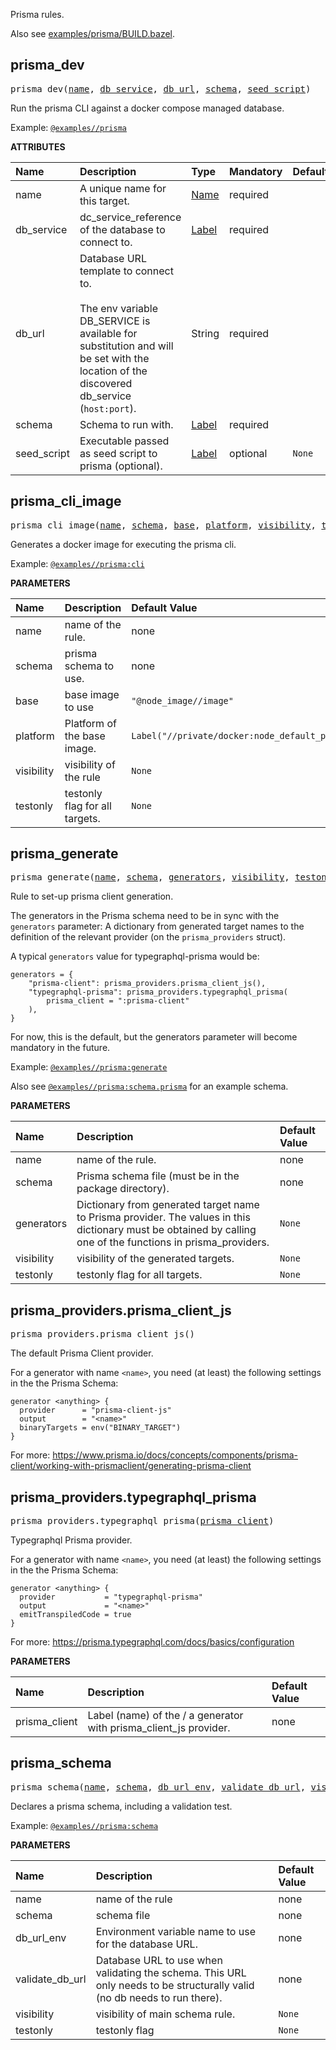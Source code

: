<!-- Generated with Stardoc: http://skydoc.bazel.build -->

Prisma rules.

Also see [examples/prisma/BUILD.bazel](../../examples/prisma/BUILD.bazel).

<a id="prisma_dev"></a>

## prisma_dev

<pre>
prisma_dev(<a href="#prisma_dev-name">name</a>, <a href="#prisma_dev-db_service">db_service</a>, <a href="#prisma_dev-db_url">db_url</a>, <a href="#prisma_dev-schema">schema</a>, <a href="#prisma_dev-seed_script">seed_script</a>)
</pre>

Run the prisma CLI against a docker compose managed database.

Example: [`@examples//prisma`](../../examples/prisma/BUILD.bazel#:~:text=name%20%3D%20%22prisma%22%2C)

**ATTRIBUTES**


| Name  | Description | Type | Mandatory | Default |
| :------------- | :------------- | :------------- | :------------- | :------------- |
| <a id="prisma_dev-name"></a>name |  A unique name for this target.   | <a href="https://bazel.build/concepts/labels#target-names">Name</a> | required |  |
| <a id="prisma_dev-db_service"></a>db_service |  dc_service_reference of the database to connect to.   | <a href="https://bazel.build/concepts/labels">Label</a> | required |  |
| <a id="prisma_dev-db_url"></a>db_url |  Database URL template to connect to.<br><br>The env variable DB_SERVICE is available for substitution and will be set with the location of the discovered db_service (`host:port`).   | String | required |  |
| <a id="prisma_dev-schema"></a>schema |  Schema to run with.   | <a href="https://bazel.build/concepts/labels">Label</a> | required |  |
| <a id="prisma_dev-seed_script"></a>seed_script |  Executable passed as seed script to prisma (optional).   | <a href="https://bazel.build/concepts/labels">Label</a> | optional |  `None`  |


<a id="prisma_cli_image"></a>

## prisma_cli_image

<pre>
prisma_cli_image(<a href="#prisma_cli_image-name">name</a>, <a href="#prisma_cli_image-schema">schema</a>, <a href="#prisma_cli_image-base">base</a>, <a href="#prisma_cli_image-platform">platform</a>, <a href="#prisma_cli_image-visibility">visibility</a>, <a href="#prisma_cli_image-testonly">testonly</a>)
</pre>

Generates a docker image for executing the prisma cli.

Example: [`@examples//prisma:cli`](../../examples/prisma/BUILD.bazel#:~:text=name%20%3D%20%22cli%22%2C)


**PARAMETERS**


| Name  | Description | Default Value |
| :------------- | :------------- | :------------- |
| <a id="prisma_cli_image-name"></a>name |  name of the rule.   |  none |
| <a id="prisma_cli_image-schema"></a>schema |  prisma schema to use.   |  none |
| <a id="prisma_cli_image-base"></a>base |  base image to use   |  `"@node_image//image"` |
| <a id="prisma_cli_image-platform"></a>platform |  Platform of the base image.   |  `Label("//private/docker:node_default_platform")` |
| <a id="prisma_cli_image-visibility"></a>visibility |  visibility of the rule   |  `None` |
| <a id="prisma_cli_image-testonly"></a>testonly |  testonly flag for all targets.   |  `None` |


<a id="prisma_generate"></a>

## prisma_generate

<pre>
prisma_generate(<a href="#prisma_generate-name">name</a>, <a href="#prisma_generate-schema">schema</a>, <a href="#prisma_generate-generators">generators</a>, <a href="#prisma_generate-visibility">visibility</a>, <a href="#prisma_generate-testonly">testonly</a>)
</pre>

Rule to set-up prisma client generation.

The generators in the Prisma schema need to be in sync with the `generators` parameter:
A dictionary from generated target names to the definition of the relevant provider
(on the `prisma_providers` struct).

A typical `generators` value for typegraphql-prisma would be:

```
generators = {
    "prisma-client": prisma_providers.prisma_client_js(),
    "typegraphql-prisma": prisma_providers.typegraphql_prisma(
        prisma_client = ":prisma-client"
    ),
}
```

For now, this is the default, but the generators parameter will become mandatory in the future.

Example: [`@examples//prisma:generate`](../../examples/prisma/BUILD.bazel#:~:text=name%20%3D%20%22generate%22%2C)

Also see [`@examples//prisma:schema.prisma`](../../examples/prisma/schema.prisma) for an example schema.


**PARAMETERS**


| Name  | Description | Default Value |
| :------------- | :------------- | :------------- |
| <a id="prisma_generate-name"></a>name |  name of the rule.   |  none |
| <a id="prisma_generate-schema"></a>schema |  Prisma schema file (must be in the package directory).   |  none |
| <a id="prisma_generate-generators"></a>generators |  Dictionary from generated target name to Prisma provider. The values in this dictionary must be obtained by calling one of the functions in prisma_providers.   |  `None` |
| <a id="prisma_generate-visibility"></a>visibility |  visibility of the generated targets.   |  `None` |
| <a id="prisma_generate-testonly"></a>testonly |  testonly flag for all targets.   |  `None` |


<a id="prisma_providers.prisma_client_js"></a>

## prisma_providers.prisma_client_js

<pre>
prisma_providers.prisma_client_js()
</pre>

The default Prisma Client provider.

For a generator with name `<name>`, you need (at least) the following settings in the the Prisma Schema:

```
generator <anything> {
  provider      = "prisma-client-js"
  output        = "<name>"
  binaryTargets = env("BINARY_TARGET")
}
```

For more:
https://www.prisma.io/docs/concepts/components/prisma-client/working-with-prismaclient/generating-prisma-client



<a id="prisma_providers.typegraphql_prisma"></a>

## prisma_providers.typegraphql_prisma

<pre>
prisma_providers.typegraphql_prisma(<a href="#prisma_providers.typegraphql_prisma-prisma_client">prisma_client</a>)
</pre>

Typegraphql Prisma provider.

For a generator with name `<name>`, you need (at least) the following settings in the the Prisma Schema:

```
generator <anything> {
  provider           = "typegraphql-prisma"
  output             = "<name>"
  emitTranspiledCode = true
}
```

For more: https://prisma.typegraphql.com/docs/basics/configuration


**PARAMETERS**


| Name  | Description | Default Value |
| :------------- | :------------- | :------------- |
| <a id="prisma_providers.typegraphql_prisma-prisma_client"></a>prisma_client |  Label (name) of the / a generator with prisma_client_js provider.   |  none |


<a id="prisma_schema"></a>

## prisma_schema

<pre>
prisma_schema(<a href="#prisma_schema-name">name</a>, <a href="#prisma_schema-schema">schema</a>, <a href="#prisma_schema-db_url_env">db_url_env</a>, <a href="#prisma_schema-validate_db_url">validate_db_url</a>, <a href="#prisma_schema-visibility">visibility</a>, <a href="#prisma_schema-testonly">testonly</a>)
</pre>

Declares a prisma schema, including a validation test.

Example: [`@examples//prisma:schema`](../../examples/prisma/BUILD.bazel#:~:text=name%20%3D%20%22schema%22%2C)


**PARAMETERS**


| Name  | Description | Default Value |
| :------------- | :------------- | :------------- |
| <a id="prisma_schema-name"></a>name |  name of the rule   |  none |
| <a id="prisma_schema-schema"></a>schema |  schema file   |  none |
| <a id="prisma_schema-db_url_env"></a>db_url_env |  Environment variable name to use for the database URL.   |  none |
| <a id="prisma_schema-validate_db_url"></a>validate_db_url |  Database URL to use when validating the schema. This URL only needs to be structurally valid (no db needs to run there).   |  none |
| <a id="prisma_schema-visibility"></a>visibility |  visibility of main schema rule.   |  `None` |
| <a id="prisma_schema-testonly"></a>testonly |  testonly flag   |  `None` |



